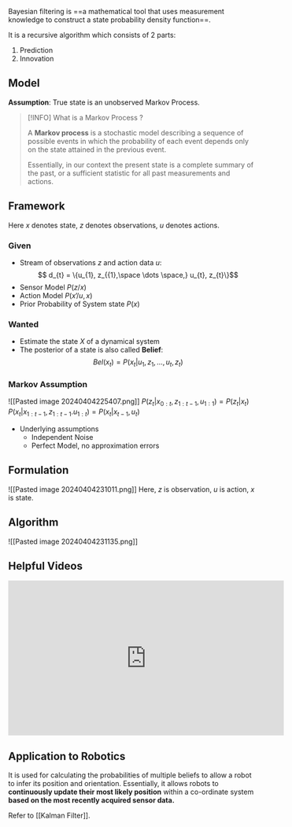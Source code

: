 Bayesian filtering is ==a mathematical tool that uses measurement knowledge to construct a state probability density function==. 

It is a recursive algorithm which consists of 2 parts: 
1. Prediction
2. Innovation

## Model

**Assumption**: True state is an unobserved Markov Process.

>[!INFO] What is a Markov Process ?
>
>A **Markov process** is a stochastic model describing a sequence of possible events in which the probability of each event depends only on the state attained in the previous event. 
>
> Essentially, in our context the present state is a complete summary of the past, or a sufficient statistic for all past measurements and actions.

## Framework 
Here $x$ denotes state, $z$ denotes observations, $u$ denotes actions.
### Given
-  Stream of observations $z$ and action data $u$: $$ d_{t} = \{u_{1}, z_{{1},\space \dots \space,} u_{t}, z_{t}\}$$
- Sensor Model $P(z/x)$
- Action Model $P(x’/u,x)$
- Prior Probability of System state $P(x)$

### Wanted
- Estimate the state $X$ of a dynamical system
- The posterior of a state is also called **Belief**: $$ Bel(x_{t}) = P(x_{t}|u_{1}, z_{1}, \dots, u_{t}, z_{t})$$
### Markov Assumption

![[Pasted image 20240404225407.png]]
$P(z_t | x_{0:t}, z_{1:t-1}, u_{1:1}) = P(z_{t}|x_{t})$
$P(x_{t}| x_{1:t-1}, z_{1:t-1}. u_{{1:t}}) = P(x_{t}|x_{t-1}, u_{t})$

- Underlying assumptions
	- Independent Noise
	- Perfect Model, no approximation errors

## Formulation
![[Pasted image 20240404231011.png]]
Here, 
$z$ is observation, $u$ is action, $x$ is state.

## Algorithm

![[Pasted image 20240404231135.png]]


## Helpful Videos
<iframe width="560" height="315" src="https://www.youtube.com/embed/xamzdNUN1o0?si=fuNeQsRtmur1Xd4M&amp;start=2410" title="YouTube video player" frameborder="0" allow="accelerometer; autoplay; clipboard-write; encrypted-media; gyroscope; picture-in-picture; web-share" referrerpolicy="strict-origin-when-cross-origin" allowfullscreen></iframe>


## Application to Robotics
It is used for calculating the probabilities of multiple beliefs to allow a robot to infer its position and orientation. Essentially, it allows robots to **continuously update their most likely position** within a co-ordinate system **based on the most recently acquired sensor data.** 

Refer to [[Kalman Filter]].









